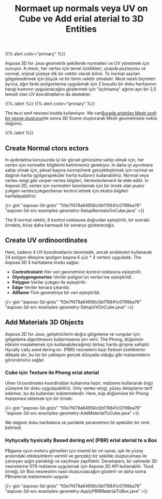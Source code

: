 ﻿---
title: Normaet up normals veya UV on Cube ve Add erial aterial to 3D Entities
type: docs
weight: 60
url: /tr/java/set-up-normals-or-uv-on-cube-and-add-material-to-3d-entities/
description: Aspose.3D for Java geometrik şekillerde normalleri ve UV yönetmek için sunuyor. A mesh, her vertex için temel özellikleri, uzayda pozisyonu ve normal, orijinal yüzeye dik bir vektör olarak bilinir. To normal sayıları gölgelendirmek için büyük ve bir birim vektör olmalıdır. Most mesh biçimleri ayrıca, ağın farklı poligonlarına uygulamak için 2 boyutlu bir doku haritasının hangi kısmının uygulanacağını göstermek için "açılmamış" ağının ayrı bir 2,5 temsili olan UV koordinatlarını da destekler.
---
{{% alert color="primary" %}}

Aspose.3D for Java geometrik şekillerde normalleri ve UV yönetmek için sunuyor. A mesh, her vertex için temel özellikleri, uzayda pozisyonu ve normal, orijinal yüzeye dik bir vektör olarak bilinir. To normal sayıları gölgelendirmek için büyük ve bir birim vektör olmalıdır. Most mesh biçimleri ayrıca, ağın farklı poligonlarına uygulamak için 2 boyutlu bir doku haritasının hangi kısmının uygulanacağını göstermek için "açılmamış" ağının ayrı bir 2,5 temsili olan UV koordinatlarını da destekler.

{{% /alert %}} {{% alert color="primary" %}}

The `Mesh` sınıf nesnesi kodda kullanılıyor. We can[Burada anlatılan Mesh sınıfı bir nesne oluşturun](https://docs.aspose.com/3d/java/create-3d-mesh-and-scene/)Ve sonra 3D Scene oluşturarak Mesh geometrisine nokta düğümü.

{{% /alert %}}
## **Create Normal ctors ectors**
In aydınlatma konusunda iyi bir görsel görünüme sahip olmak için, her vertex için normaller bilgilerini belirtmemiz gerekiyor. In daha iyi ayrıntılara sahip olmak için, piksel başına normal/renk gerçekleştirmek için normal ve dağınık harita (gölge/speküler harita kullanın) kullanabiliriz. Normal veya vertex rengi gibi verper-vertex bilgileri, Vertextexlement ile elde edilir. In Aspose.3D, vertex için normalleri tanımlamak için bir örnek olan puan/çokgen vertex/çokgen/kenar kontrol etmek için ekstra bilgileri haritalayabiliriz:

{{< gist "aspose-3d-gists" "50e7f479a64956c0bf78841c0799ba76" "aspose-3d-src-examples-geometry-SetupNormalsOnCube.java" >}}


The 8 normal vektör, 8 kontrol noktasına doğrudan eşleştirilir, bir sonraki örnekte, biraz daha karmaşık bir senaryo göstereceğiz.
## **Create UV ordinoordinates**
Here, sadece 4 UV koordinatlarını tanımladık, ancak endeksleri kullanarak 24 poligon dikeyine (poligon başına 6 yüz * 4 vertex) uyguladık.
The Aspose.3D 5 haritalama modu sağlar:

- **Controltroloint**-Her veri geometrinin kontrol noktasına eşleştirilir.
- **Olyolygongonertex**-Veriler poligon'un vertex'ine eşleştirildi.
- **Polygon**-Veriler çokgen ile eşleştirilir.
- **Edge**-Veriler kenara çıkarıldı.
- **Allllame**-Tüm geometriye bir veri eşleştirildi.



{{< gist "aspose-3d-gists" "50e7f479a64956c0bf78841c0799ba76" "aspose-3d-src-examples-geometry-SetupUVOnCube.java" >}}
## **Add Materials 3D Objects**
Aspose.3D for Java, geliştiricilerin doğru gölgeleme ve vurgular için gölgeleme algoritmasını kullanmasına izin verir. The Phong, düğümün etkisini maskelemek için kullanabileceğimiz birkaç harita girişine sahiptir. Hycally cally ased dering en. (PBR) nesnelerin bazı fiziksel özelliklerini dikkate alır, bu tür bir yaklaşım gerçek dünyada olduğu gibi malzemelerin görünümünü sağlar.
### **Cube için Texture ile Phong erial aterial**
Uhen Ucoordinates koordinatları kullanıma hazır, malzeme kullanarak örgü yüzeyine bir doku uygulayabiliriz. Only vertex rengi, yüzey detaylarını tarif edemez, bu da kullanılan malzemelerdir. Here, küp düğümüne bir Phong malzemesi eklemek için bir örnek:

{{< gist "aspose-3d-gists" "50e7f479a64956c0bf78841c0799ba76" "aspose-3d-src-examples-geometry-AddMaterialToCube.java" >}}


We dağınık doku haritalama ve parlaklık parametresi ile speküler bir renk belirledi.
### **Hyhycally hysically Based dering en( (PBR) erial aterial to a Box**
PBgame oyun motoru görselleri için önemli bir rol oynar, ışık ile yüzey arasındaki etkileşimlerin verimli ve gerçekçi bir şekilde oluşturulması ile yansıyan ışığın parlaklığı ve saçılması zayıflatılır. Developers, bir sahnede 3D nesnelerine 07R malzeme uygulamak için Aspose.3D API kullanabilir. Tkod örneği, bir Box nesnesinin nasıl oluşturulacağını gösterir ve daha sonra PBmaterial malzemesini uygular.

{{< gist "aspose-3d-gists" "50e7f479a64956c0bf78841c0799ba76" "aspose-3d-src-examples-geometry-ApplyPBRMaterialToBox.java" >}}
